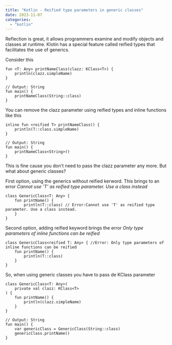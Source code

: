 ```yaml
---
title: "Kotlin - Reified type parameters in generic classes"
date: 2023-11-07
categories: 
  - "kotlin"
---
```


Reflection is great, it allows programmers examine and modify objects and classes at runtime. Klotin has a special feature called reified types that facilitates the use of generics.

Consider this

```
fun <T: Any> printNameClass(clazz: KClass<T>) {
    println(clazz.simpleName)
}

// Output: String
fun main() {
    printNameClass(String::class)
}
```

You can remove the clazz parameter using reified types and inline functions like this

```
inline fun <reified T> printNameClass() {
    println(T::class.simpleName)
}

// Output: String
fun main() {
    printNameClass<String>()
}
```

This is fine cause you don't need to pass the clazz parameter any more. But what about generic classes?

First option, using the generics without reified kerword. This brings to an error _Cannot use 'T' as reified type parameter. Use a class instead_

```
class GenericClass<T: Any> {
    fun printName() {
        println(T::class) // Error:Cannot use 'T' as reified type parameter. Use a class instead.
    }
}
```

Second option, adding reified keyword brings the error _Only type parameters of inline functions can be reified_

```
class GenericClass<reified T: Any> { //Error: Only type parameters of inline functions can be reified
    fun printName() {
        println(T::class)
    }
}
```

So, when using generic classes you have to pass de KClass parameter

```
class GenericClass<T: Any>(
    private val clazz: KClass<T>
) {
    fun printName() {
        println(clazz.simpleName)
    }
}

// Output: String
fun main() {
    var genericClass = GenericClass(String::class)
    genericClass.printName()
}
```
